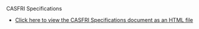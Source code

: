 CASFRI Specifications

* [Click here to view the CASFRI Specifications document as an HTML file](_book/index.html)